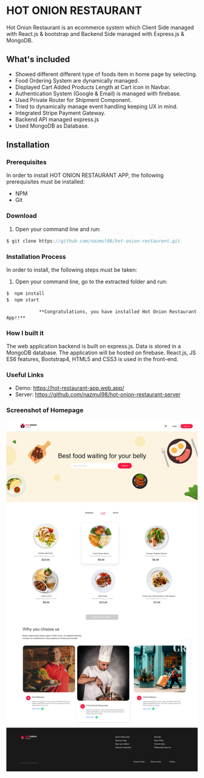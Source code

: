 # HOT ONION RESTAURANT

Hot Onion Restaurant is an ecommerce system which Client Side managed with React.js & bootstrap and Backend Side managed with Express.js & MongoDB.

## What's included
 - Showed different different type of foods item in home page by selecting.
 - Food Ordering System are dynamically managed.
 - Displayed Cart Added Products Length at Cart icon in Navbar.
 - Authentication System (Google & Email) is managed with firebase.
 - Used Private Router for Shipment Component.
 - Tried to dynamically manage event handling keeping UX in mind. 
 - Integrated Stripe Payment Gateway.
 - Backend API managed express.js
 - Used MongoDB as Database.

## Installation
### Prerequisites
In order to install HOT ONION RESTAURANT APP, the following prerequisites must be installed:
 - NPM 
 - Git

### Download
1. Open your command line and run:
```js
$ git clone https://github.com/nazmul98/hot-onion-restaurent.git
```

### Installation Process
In order to install, the following steps must be taken:

1. Open your command line, go to the extracted folder and run:
```js
$  npm install
$  npm start
```

                **Congratulations, you have installed Hot Onion Restaurant App!!**

### How I built it
The web application backend is built on express.js. Data is stored in a MongoDB database. The application will be hosted on firebase. React.js, JS ES6 features, Bootstrap4, HTML5 and CSS3 is used in the front-end.

### Useful Links
 - Demo: https://hot-restaurant-app.web.app/
 - Server: https://github.com/nazmul98/hot-onion-restaurant-server

### Screenshot of Homepage
 <img src="src/images/home.png">
